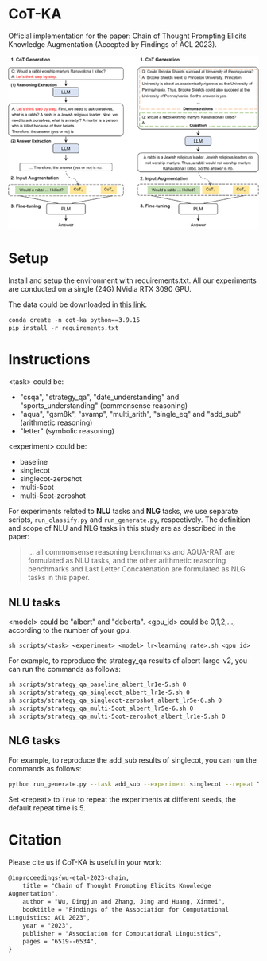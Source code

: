 <!-- # Updating
We are constantly updating, please stay tuned! -->
<!-- | date       | update    |
| -------    | ------    |
| 2023.08.15 | csqa,strategy_qa          | -->

<!-- `2023.08.15`: First commit. The code and dataset for NLU tasks: csqa, strategy_qa, date_understanding, sports_understanding and aqua. -->

<!-- `coming soon`: The code and dataset for NLG tasks. -->



# CoT-KA

Official implementation for the paper: Chain of Thought Prompting Elicits Knowledge Augmentation (Accepted by Findings of ACL 2023).

<!-- <p>
  <img src="./img/model.png" width="50%" height="auto">
</p> -->
<p>
  <img src="./img/model.png">
</p>

# Setup
Install and setup the environment with requirements.txt. All our experiments are conducted on a single (24G) NVidia RTX 3090 GPU. 

The data could be downloaded in [this link](https://drive.google.com/drive/folders/1sQZySYtndIw__FAF15Q3trKosYdr43Mt?usp=drive_link).
```
conda create -n cot-ka python==3.9.15
pip install -r requirements.txt
```

# Instructions
\<task> could be:
- "csqa", "strategy_qa", "date_understanding" and "sports_understanding" (commonsense reasoning)
- "aqua", "gsm8k", "svamp", "multi_arith", "single_eq" and "add_sub" (arithmetic reasoning)
- "letter" (symbolic reasoning)

\<experiment> could be: 
- baseline
- singlecot
- singlecot-zeroshot
- multi-5cot
- multi-5cot-zeroshot

For experiments related to **NLU** tasks and **NLG** tasks, we use separate scripts, `run_classify.py` and `run_generate.py`, respectively. The definition and scope of NLU and NLG tasks in this study are as described in the paper:
> ... all commonsense reasoning benchmarks and AQUA-RAT are formulated as NLU tasks, and the other arithmetic reasoning benchmarks and Last Letter Concatenation are formulated as NLG tasks in this paper.

## NLU tasks
\<model> could be "albert" and "deberta". \<gpu_id> could be 0,1,2,..., according to the number of your gpu.

```
sh scripts/<task>_<experiment>_<model>_lr<learning_rate>.sh <gpu_id>
```
For example, to reproduce the strategy_qa results of albert-large-v2, you can run the commands as follows:
```
sh scripts/strategy_qa_baseline_albert_lr1e-5.sh 0
sh scripts/strategy_qa_singlecot_albert_lr1e-5.sh 0
sh scripts/strategy_qa_singlecot-zeroshot_albert_lr5e-6.sh 0
sh scripts/strategy_qa_multi-5cot_albert_lr5e-6.sh 0
sh scripts/strategy_qa_multi-5cot-zeroshot_albert_lr1e-5.sh 0
```

## NLG tasks
For example, to reproduce the add_sub results of singlecot, you can run the commands as follows:

```bash
python run_generate.py --task add_sub --experiment singlecot --repeat True
```
Set \<repeat> to `True` to repeat the experiments at different seeds, the default repeat time is 5. 

# Citation
Please cite us if CoT-KA is useful in your work:
```
@inproceedings{wu-etal-2023-chain,
    title = "Chain of Thought Prompting Elicits Knowledge Augmentation",
    author = "Wu, Dingjun and Zhang, Jing and Huang, Xinmei",
    booktitle = "Findings of the Association for Computational Linguistics: ACL 2023",
    year = "2023",
    publisher = "Association for Computational Linguistics",
    pages = "6519--6534",
}
```
